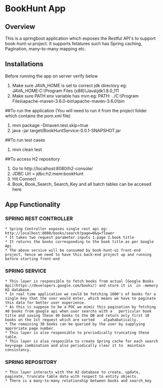 
# BookHunt App

## Overview
This is a springboot application which exposes the Restful API's to support book-hunt-ui project. It supports fetatures such has Spring caching, Pagination, many-to-many mapping etc.

## Installations

Before running the app on server verify below
1. Make sure JAVA_HOME is set to correct jdk directory eg: JAVA_HOME:C:\Program Files (x86)\Java\jdk1.8.0_111
2. Make sure PATH env variable has mvn eg: PATH: ../C:\Program Files\apache-maven-3.6.0-bin\apache-maven-3.6.0\bin

##To run the application (You will need to run it from the project folder which contains the pom.xml file)
1. mvn package -Dmaven.test.skip=true
2. java -jar target/BookHuntService-0.0.1-SNAPSHOT.jar

##To run test cases
 1. mvn clean test

 ##To access H2 repository
 1. Go to http://localhost:8080/h2-console/
 2. JDBC Url = jdbc:h2:mem:bookHunt
 3. Hit Connect
 4. Book, Book_Search, Search_Key and all  batch tables can be accesed here
  
## App Functionality
   
  ### SPRING REST CONTROLLER
    * Spring Controller exposes single rest api eg: http://localhost:8080/books/search?page=0&q=flower
    * It takes two request parameter inputs 1.page 2.book title 
    * It returns the books corresponding to the book title as per Google Api
    * The above service will be consumed by book-hunt-ui front-end project, hence we need to have this back-end project up and running before starting front-end
    
### SPRING SERVICE
    * This layer is responsible to fetch books from actual [Google Books Api](https://developers.google.com/books/) and store it in  in -memory H2 database.
    * In real time application we could be fetching 1000's of books for a single key that the user would enter, which means we have to paginate this data for better user experience.
    * As this is suppose to be a POC we mimic this pagination by fetching 40 books from google api when user searchs with a   perticular book title and saving these 40 books to the DB and return only first 10 books on the 1st request which are sorted    alpahabatically. 
    * The remaining 30 books can be queried by the user by supplying approriate page number.
    * This layer is also responsible to preriodically truncating these table.
    * This layer is also resposible to create Spring cache for each search key+page combination and also periodically clear it to  maintain consistancy.
    
### SPRING REPOSITORY
    * This layer interacts with the H2 database to create, update, paginate, truncate table data with respect to entity objects.
    * There is a many-to-many relationship between books and search_key
